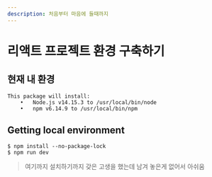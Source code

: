 ```yaml
---
description: 처음부터 마음에 들때까지
---
```


# 리액트 프로젝트 환경 구축하기

## 현재 내 환경

```text
This package will install:
	•	Node.js v14.15.3 to /usr/local/bin/node
	•	npm v6.14.9 to /usr/local/bin/npm
```

## Getting local environment

```
$ npm install --no-package-lock
$ npm run dev
```

> 여기까지 설치하기까지 갖은 고생을 했는데 남겨 놓은게 없어서 아쉬움





